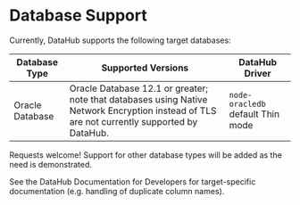 # Database Support

Currently, DataHub supports the following target databases: 

| Database Type | Supported Versions | DataHub Driver | 
| ----- | ------| ---- | 
| Oracle Database | Oracle Database 12.1 or greater; note that databases using Native Network Encryption instead of TLS are not currently supported by DataHub. | `node-oracledb` default Thin mode | 

Requests welcome! Support for other database types will be added as the need is demonstrated.

See the <a :href="$withBase('/DataHub_UserSetUpDoc.docx')" download>DataHub Documentation for Developers</a> for target-specific documentation (e.g. handling of duplicate column names).